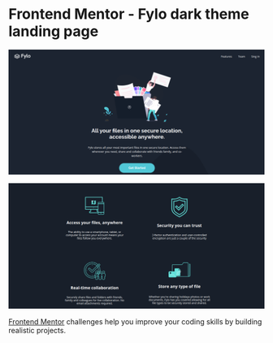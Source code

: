 # Frontend Mentor - Fylo dark theme landing page

![Preview](assets/images/Screenshot_2023-06-13-14-15-44_1366x768.png)

![Preview2](assets/images/Screenshot_2023-06-13-14-16-57_1366x768.png)

[Frontend Mentor](https://www.frontendmentor.io) challenges help you improve your coding skills by building realistic projects.
